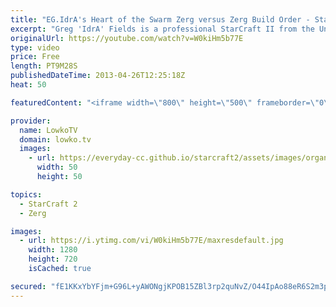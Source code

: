 ```yaml
---
title: "EG.IdrA's Heart of the Swarm Zerg versus Zerg Build Order - StarCraft II Study"
excerpt: "Greg 'IdrA' Fields is a professional StarCraft II from the United States who plays Zerg for StarCraft II and is currently playing for the team Evil Geniuses. In this video of StarCraft II: Heart of the Swarm Beta we take a look at EGIdrA's Zerg versus Zerg Build order. StarCraft II: Heart of the Swarm"
originalUrl: https://youtube.com/watch?v=W0kiHm5b77E
type: video
price: Free
length: PT9M28S
publishedDateTime: 2013-04-26T12:25:18Z
heat: 50

featuredContent: "<iframe width=\"800\" height=\"500\" frameborder=\"0\" src=\"https://www.youtube.com/embed/W0kiHm5b77E\" allow=\"accelerometer; autoplay; encrypted-media; gyroscope; picture-in-picture\" allowfullscreen></iframe>"

provider:
  name: LowkoTV
  domain: lowko.tv
  images:
    - url: https://everyday-cc.github.io/starcraft2/assets/images/organizations/lowko.tv-50x50.jpg
      width: 50
      height: 50

topics:
  - StarCraft 2
  - Zerg

images:
  - url: https://i.ytimg.com/vi/W0kiHm5b77E/maxresdefault.jpg
    width: 1280
    height: 720
    isCached: true

secured: "fE1KKxYbYFjm+G96L+yAWONgjKPOB15ZBl3rp2quNvZ/O44IpAo88eR6S2m3pByw3SU6orh5f3465saB4PWwNMSp31yFvyoPNhTuGV+je07ator0PsU8WLLnQ1nONlOyrlQFgVMnibiqqHhisxrqN7lX3y1CiQk2/Fpgh6kI83ZKlJMhZ42LbPCYBrM6Pf30MF99KK/XEcYXH0t/UFHJe01LFukYwrLQHmre7eR8y2Uf1zQScxrQ1Ao6nVLdjiaz2KmwO6LkMerrdp53zO3nXM2xKG2+OC1aQ2pKtaXdzuBQ8nvK7PC9jWNOTsrmBh3PNQ4VLDkiwi74M/Zx5MUiiZIS0q+aLBmYSyucsu2FWEC3Fy3R4RLpyg64/WrZjsH4f+F7+NNiCvdoJure2se/x3O2PQENU6EHKTKAQ6AXNtQ=;xNSs8dqTM+XVxWnWC3yZNA=="
---
```



